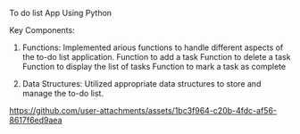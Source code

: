 To do list App 
Using Python

Key Components: 
1. Functions: Implemented arious functions to handle different aspects of the 
to-do list application.
  Function to add a task 
  Function to delete a task 
  Function to display the list of tasks 
  Function to mark a task as complete

2. Data Structures: Utilized appropriate data structures to store and manage the to-do list.

   

https://github.com/user-attachments/assets/1bc3f964-c20b-4fdc-af56-8617f6ed9aea

